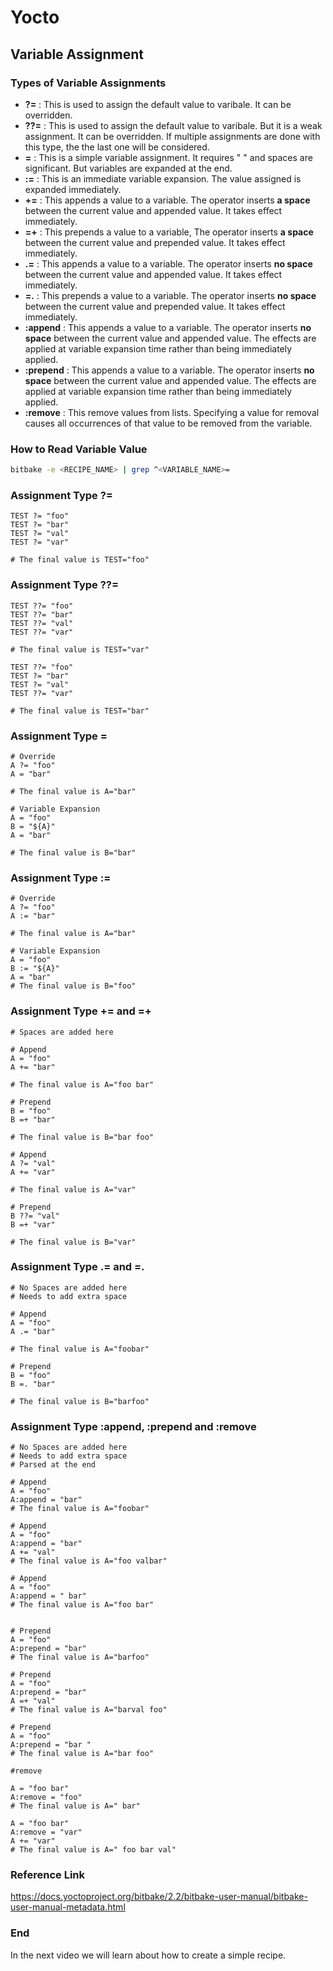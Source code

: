 # Yocto

## Variable Assignment

### Types of Variable Assignments

* **?=**   : This is used to assign the default value to varibale. It can be overridden.
* **??=** : This is used to assign the default value to varibale. But it is a weak assignment. It can be overridden. If multiple assignments are done with this type, the the last one will be considered.
* **=**   : This is a simple variable assignment. It requires " " and spaces are significant. But variables are expanded at the end.
* **:=** : This is an immediate variable expansion. The value assigned is expanded immediately.
* **+=** : This appends a value to a variable. The operator inserts **a space** between the current value and appended value. It takes effect immediately.
* **=+** : This prepends a value to a variable, The operator inserts **a space** between the current value and prepended value. It takes effect immediately.
* **.=** :  This appends a value to a variable. The operator inserts **no space** between the current value and appended value. It takes effect immediately.
* **=.** : This prepends a value to a variable. The operator inserts **no space** between the current value and prepended value. It takes effect immediately.
* **:append** :  This appends a value to a variable. The operator inserts **no space** between the current value and appended value.  The effects are applied at variable expansion time rather than being immediately applied.
* **:prepend** :  This appends a value to a variable. The operator inserts **no space** between the current value and appended value. The effects are applied at variable expansion time rather than being immediately applied.
* **:remove** : This remove values from lists. Specifying a value for removal causes all occurrences of that value to be removed from the variable.



### How to Read Variable Value 

```bash
bitbake -e <RECIPE_NAME> | grep ^<VARIABLE_NAME>=
```



### Assignment Type ?= 

```bitbake
TEST ?= "foo"
TEST ?= "bar"
TEST ?= "val"
TEST ?= "var"

# The final value is TEST="foo" 
```

### Assignment Type ??= 

```bitbake
TEST ??= "foo"
TEST ??= "bar"
TEST ??= "val"
TEST ??= "var"

# The final value is TEST="var" 
```

```bitbake
TEST ??= "foo"
TEST ?= "bar"
TEST ?= "val"
TEST ??= "var"

# The final value is TEST="bar" 
```

### Assignment Type = 

```bitbake
# Override
A ?= "foo"
A = "bar"

# The final value is A="bar" 

# Variable Expansion
A = "foo"
B = "${A}"
A = "bar"

# The final value is B="bar" 
```

### Assignment Type := 

```bitbake
# Override
A ?= "foo"
A := "bar"

# The final value is A="bar" 

# Variable Expansion
A = "foo"
B := "${A}"
A = "bar"
# The final value is B="foo" 
```

### Assignment Type +=  and =+

```bitbake
# Spaces are added here

# Append
A = "foo"
A += "bar"

# The final value is A="foo bar" 

# Prepend
B = "foo"
B =+ "bar"

# The final value is B="bar foo"

# Append
A ?= "val"
A += "var"

# The final value is A="var"

# Prepend
B ??= "val"
B =+ "var"

# The final value is B="var"
```

### Assignment Type .=  and =.

```bitbake
# No Spaces are added here
# Needs to add extra space

# Append
A = "foo"
A .= "bar"

# The final value is A="foobar" 

# Prepend
B = "foo"
B =. "bar"

# The final value is B="barfoo"
```

### Assignment Type :append, :prepend and :remove

```bitbake
# No Spaces are added here
# Needs to add extra space
# Parsed at the end

# Append
A = "foo"
A:append = "bar"
# The final value is A="foobar" 

# Append
A = "foo"
A:append = "bar"
A += "val"
# The final value is A="foo valbar" 

# Append
A = "foo"
A:append = " bar"
# The final value is A="foo bar" 


# Prepend
A = "foo"
A:prepend = "bar"
# The final value is A="barfoo" 

# Prepend
A = "foo"
A:prepend = "bar"
A =+ "val"
# The final value is A="barval foo" 

# Prepend
A = "foo"
A:prepend = "bar "
# The final value is A="bar foo" 

#remove

A = "foo bar"
A:remove = "foo"
# The final value is A=" bar" 

A = "foo bar"
A:remove = "var"
A += "var"
# The final value is A=" foo bar val" 
```





### Reference Link

https://docs.yoctoproject.org/bitbake/2.2/bitbake-user-manual/bitbake-user-manual-metadata.html

### End

In the next video we will learn about how to create a simple recipe.
